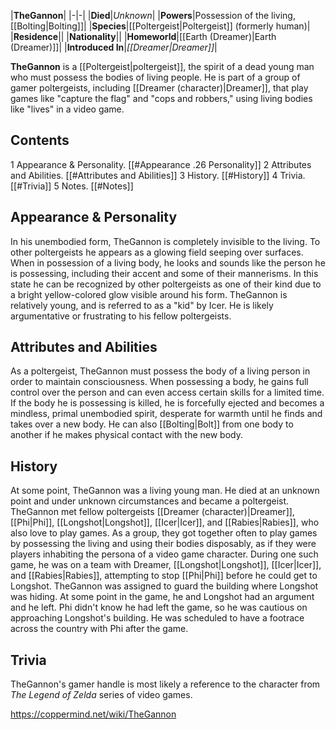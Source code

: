 |**TheGannon**|
|-|-|
|**Died**|*Unknown*|
|**Powers**|Possession of the living, [[Bolting\|Bolting]]|
|**Species**|[[Poltergeist\|Poltergeist]] (formerly human)|
|**Residence**||
|**Nationality**||
|**Homeworld**|[[Earth (Dreamer)\|Earth (Dreamer)]]|
|**Introduced In**|*[[Dreamer\|Dreamer]]*|

**TheGannon** is a [[Poltergeist\|poltergeist]], the spirit of a dead young man who must possess the bodies of living people. He is part of a group of gamer poltergeists, including [[Dreamer (character)\|Dreamer]], that play games like "capture the flag" and "cops and robbers," using living bodies like "lives" in a video game.

## Contents

1 Appearance & Personality. [[#Appearance .26 Personality]] 
2 Attributes and Abilities. [[#Attributes and Abilities]] 
3 History. [[#History]] 
4 Trivia. [[#Trivia]] 
5 Notes. [[#Notes]] 


## Appearance & Personality
In his unembodied form, TheGannon is completely invisible to the living. To other poltergeists he appears as a glowing field seeping over surfaces. When in possession of a living body, he looks and sounds like the person he is possessing, including their accent and some of their mannerisms. In this state he can be recognized by other poltergeists as one of their kind due to a bright yellow-colored glow visible around his form.
TheGannon is relatively young, and is referred to as a "kid" by Icer. He is likely argumentative or frustrating to his fellow poltergeists.

## Attributes and Abilities
As a poltergeist, TheGannon must possess the body of a living person in order to maintain consciousness. When possessing a body, he gains full control over the person and can even access certain skills for a limited time. If the body he is possessing is killed, he is forcefully ejected and becomes a mindless, primal unembodied spirit, desperate for warmth until he finds and takes over a new body. He can also [[Bolting\|Bolt]] from one body to another if he makes physical contact with the new body.

## History
At some point, TheGannon was a living young man. He died at an unknown point and under unknown circumstances and became a poltergeist.
TheGannon met fellow poltergeists [[Dreamer (character)\|Dreamer]], [[Phi\|Phi]], [[Longshot\|Longshot]], [[Icer\|Icer]], and [[Rabies\|Rabies]], who also love to play games. As a group, they got together often to play games by possessing the living and using their bodies disposably, as if they were players inhabiting the persona of a video game character. During one such game, he was on a team with Dreamer, [[Longshot\|Longshot]], [[Icer\|Icer]], and [[Rabies\|Rabies]], attempting to stop [[Phi\|Phi]] before he could get to Longshot. TheGannon was assigned to guard the building where Longshot was hiding. At some point in the game, he and Longshot had an argument and he left. Phi didn't know he had left the game, so he was cautious on approaching Longshot's building. He was scheduled to have a footrace across the country with Phi after the game.

## Trivia
TheGannon's gamer handle is most likely a reference to the character  from *The Legend of Zelda* series of video games.


https://coppermind.net/wiki/TheGannon
